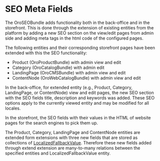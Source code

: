 # SEO Meta Fields

The OroSEOBundle adds functionality both in the back-office and in the storefront. This is done through the extension of existing entities from the platform by adding a new SEO section on the view/edit pages from admin side and adding meta tags in the html code of the configured pages.

The following entities and their corresponding storefront pages have been extended with this the SEO functionality:

- Product (OroProductBundle) with admin view and edit
- Category (OroCatalogBundle) with admin edit
- LandingPage (OroCMSBundle) with admin view and edit
- ContentNode (OroWebCatalogBundle) with admin view and edit

In the back-office, for extended entity (e.g., Product, Category, LandingPage, or ContentNode) view and edit pages, the new SEO section with the SEO fields title, description and keywords was added. These SEO options apply to the currently viewed entity and may be modified for all locales.

In the storefront, the SEO fields with their values in the HTML of website pages for the search engines to pick them up.

The Product, Category, LandingPage and ContentNode entities are extended form extensions with three new fields that are stored as collections of [LocalizedFallbackValue](../../platform/LocaleBundle/entities.md#bundle-docs-platform-locale-bundle-localization).
Therefore these new fields added through extend extension are many-to-many relations between the specified entities and LocalizedFallbackValue entity.
